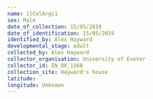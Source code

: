 ```yaml
---
name: ilCelArgi1
sex: Male
date_of_collection: 15/05/2019
date_of_identification: 15/05/2019
identified_by: Alex Hayward
developmental_stage: adult
collected_by: Alex Hayward
collector_organisation: University of Exeter
collector_id: EN_OX_1168
collection_site: Hayward's house
latitude: 
longitude: Unknown
---
```

